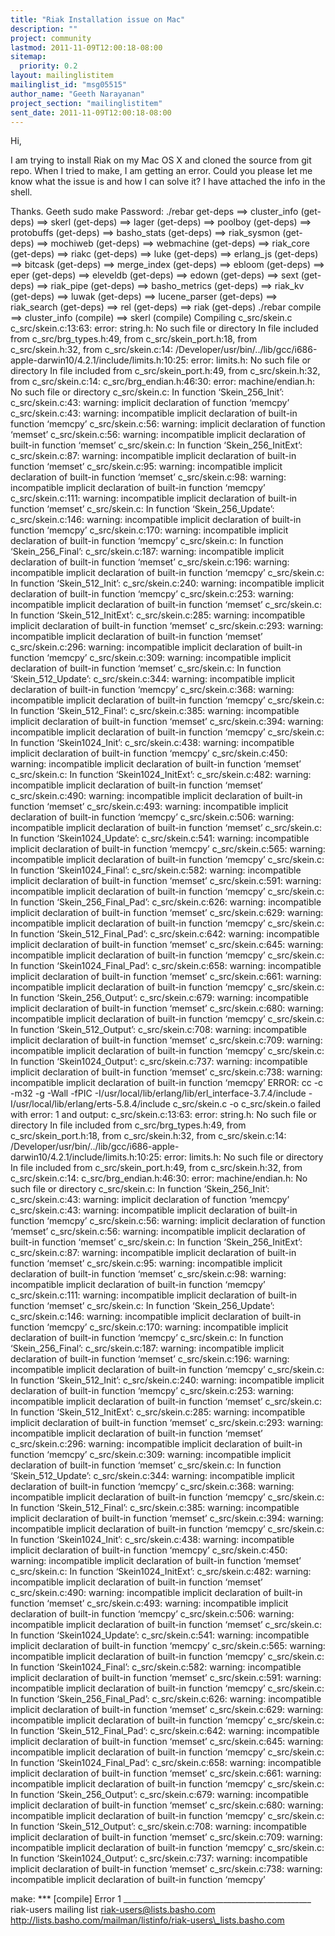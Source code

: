 ```yaml
---
title: "Riak Installation issue on Mac"
description: ""
project: community
lastmod: 2011-11-09T12:00:18-08:00
sitemap:
  priority: 0.2
layout: mailinglistitem
mailinglist_id: "msg05515"
author_name: "Geeth Narayanan"
project_section: "mailinglistitem"
sent_date: 2011-11-09T12:00:18-08:00
---
```



Hi,

I am trying to install Riak on my Mac OS X and cloned the source from git
repo. When I tried to make, I am getting an error. Could you please let me
know what the issue is and how I can solve it? I have attached the info in
the shell.

Thanks.
Geeth
sudo make
Password:
./rebar get-deps
==&gt; cluster\_info (get-deps)
==&gt; skerl (get-deps)
==&gt; lager (get-deps)
==&gt; poolboy (get-deps)
==&gt; protobuffs (get-deps)
==&gt; basho\_stats (get-deps)
==&gt; riak\_sysmon (get-deps)
==&gt; mochiweb (get-deps)
==&gt; webmachine (get-deps)
==&gt; riak\_core (get-deps)
==&gt; riakc (get-deps)
==&gt; luke (get-deps)
==&gt; erlang\_js (get-deps)
==&gt; bitcask (get-deps)
==&gt; merge\_index (get-deps)
==&gt; ebloom (get-deps)
==&gt; eper (get-deps)
==&gt; eleveldb (get-deps)
==&gt; edown (get-deps)
==&gt; sext (get-deps)
==&gt; riak\_pipe (get-deps)
==&gt; basho\_metrics (get-deps)
==&gt; riak\_kv (get-deps)
==&gt; luwak (get-deps)
==&gt; lucene\_parser (get-deps)
==&gt; riak\_search (get-deps)
==&gt; rel (get-deps)
==&gt; riak (get-deps)
./rebar compile
==&gt; cluster\_info (compile)
==&gt; skerl (compile)
Compiling c\_src/skein.c
c\_src/skein.c:13:63: error: string.h: No such file or directory
In file included from c\_src/brg\_types.h:49,
 from c\_src/skein\_port.h:18,
 from c\_src/skein.h:32,
 from c\_src/skein.c:14:
/Developer/usr/bin/../lib/gcc/i686-apple-darwin10/4.2.1/include/limits.h:10:25: 
error: limits.h: No such file or directory
In file included from c\_src/skein\_port.h:49,
 from c\_src/skein.h:32,
 from c\_src/skein.c:14:
c\_src/brg\_endian.h:46:30: error: machine/endian.h: No such file or directory
c\_src/skein.c: In function ‘Skein\_256\_Init’:
c\_src/skein.c:43: warning: implicit declaration of function ‘memcpy’
c\_src/skein.c:43: warning: incompatible implicit declaration of built-in 
function ‘memcpy’
c\_src/skein.c:56: warning: implicit declaration of function ‘memset’
c\_src/skein.c:56: warning: incompatible implicit declaration of built-in 
function ‘memset’
c\_src/skein.c: In function ‘Skein\_256\_InitExt’:
c\_src/skein.c:87: warning: incompatible implicit declaration of built-in 
function ‘memset’
c\_src/skein.c:95: warning: incompatible implicit declaration of built-in 
function ‘memset’
c\_src/skein.c:98: warning: incompatible implicit declaration of built-in 
function ‘memcpy’
c\_src/skein.c:111: warning: incompatible implicit declaration of built-in 
function ‘memset’
c\_src/skein.c: In function ‘Skein\_256\_Update’:
c\_src/skein.c:146: warning: incompatible implicit declaration of built-in 
function ‘memcpy’
c\_src/skein.c:170: warning: incompatible implicit declaration of built-in 
function ‘memcpy’
c\_src/skein.c: In function ‘Skein\_256\_Final’:
c\_src/skein.c:187: warning: incompatible implicit declaration of built-in 
function ‘memset’
c\_src/skein.c:196: warning: incompatible implicit declaration of built-in 
function ‘memcpy’
c\_src/skein.c: In function ‘Skein\_512\_Init’:
c\_src/skein.c:240: warning: incompatible implicit declaration of built-in 
function ‘memcpy’
c\_src/skein.c:253: warning: incompatible implicit declaration of built-in 
function ‘memset’
c\_src/skein.c: In function ‘Skein\_512\_InitExt’:
c\_src/skein.c:285: warning: incompatible implicit declaration of built-in 
function ‘memset’
c\_src/skein.c:293: warning: incompatible implicit declaration of built-in 
function ‘memset’
c\_src/skein.c:296: warning: incompatible implicit declaration of built-in 
function ‘memcpy’
c\_src/skein.c:309: warning: incompatible implicit declaration of built-in 
function ‘memset’
c\_src/skein.c: In function ‘Skein\_512\_Update’:
c\_src/skein.c:344: warning: incompatible implicit declaration of built-in 
function ‘memcpy’
c\_src/skein.c:368: warning: incompatible implicit declaration of built-in 
function ‘memcpy’
c\_src/skein.c: In function ‘Skein\_512\_Final’:
c\_src/skein.c:385: warning: incompatible implicit declaration of built-in 
function ‘memset’
c\_src/skein.c:394: warning: incompatible implicit declaration of built-in 
function ‘memcpy’
c\_src/skein.c: In function ‘Skein1024\_Init’:
c\_src/skein.c:438: warning: incompatible implicit declaration of built-in 
function ‘memcpy’
c\_src/skein.c:450: warning: incompatible implicit declaration of built-in 
function ‘memset’
c\_src/skein.c: In function ‘Skein1024\_InitExt’:
c\_src/skein.c:482: warning: incompatible implicit declaration of built-in 
function ‘memset’
c\_src/skein.c:490: warning: incompatible implicit declaration of built-in 
function ‘memset’
c\_src/skein.c:493: warning: incompatible implicit declaration of built-in 
function ‘memcpy’
c\_src/skein.c:506: warning: incompatible implicit declaration of built-in 
function ‘memset’
c\_src/skein.c: In function ‘Skein1024\_Update’:
c\_src/skein.c:541: warning: incompatible implicit declaration of built-in 
function ‘memcpy’
c\_src/skein.c:565: warning: incompatible implicit declaration of built-in 
function ‘memcpy’
c\_src/skein.c: In function ‘Skein1024\_Final’:
c\_src/skein.c:582: warning: incompatible implicit declaration of built-in 
function ‘memset’
c\_src/skein.c:591: warning: incompatible implicit declaration of built-in 
function ‘memcpy’
c\_src/skein.c: In function ‘Skein\_256\_Final\_Pad’:
c\_src/skein.c:626: warning: incompatible implicit declaration of built-in 
function ‘memset’
c\_src/skein.c:629: warning: incompatible implicit declaration of built-in 
function ‘memcpy’
c\_src/skein.c: In function ‘Skein\_512\_Final\_Pad’:
c\_src/skein.c:642: warning: incompatible implicit declaration of built-in 
function ‘memset’
c\_src/skein.c:645: warning: incompatible implicit declaration of built-in 
function ‘memcpy’
c\_src/skein.c: In function ‘Skein1024\_Final\_Pad’:
c\_src/skein.c:658: warning: incompatible implicit declaration of built-in 
function ‘memset’
c\_src/skein.c:661: warning: incompatible implicit declaration of built-in 
function ‘memcpy’
c\_src/skein.c: In function ‘Skein\_256\_Output’:
c\_src/skein.c:679: warning: incompatible implicit declaration of built-in 
function ‘memset’
c\_src/skein.c:680: warning: incompatible implicit declaration of built-in 
function ‘memcpy’
c\_src/skein.c: In function ‘Skein\_512\_Output’:
c\_src/skein.c:708: warning: incompatible implicit declaration of built-in 
function ‘memset’
c\_src/skein.c:709: warning: incompatible implicit declaration of built-in 
function ‘memcpy’
c\_src/skein.c: In function ‘Skein1024\_Output’:
c\_src/skein.c:737: warning: incompatible implicit declaration of built-in 
function ‘memset’
c\_src/skein.c:738: warning: incompatible implicit declaration of built-in 
function ‘memcpy’
ERROR: cc -c -m32 -g -Wall -fPIC 
-I/usr/local/lib/erlang/lib/erl\_interface-3.7.4/include 
-I/usr/local/lib/erlang/erts-5.8.4/include c\_src/skein.c -o c\_src/skein.o 
failed with error: 1 and output:
c\_src/skein.c:13:63: error: string.h: No such file or directory
In file included from c\_src/brg\_types.h:49,
 from c\_src/skein\_port.h:18,
 from c\_src/skein.h:32,
 from c\_src/skein.c:14:
/Developer/usr/bin/../lib/gcc/i686-apple-darwin10/4.2.1/include/limits.h:10:25: 
error: limits.h: No such file or directory
In file included from c\_src/skein\_port.h:49,
 from c\_src/skein.h:32,
 from c\_src/skein.c:14:
c\_src/brg\_endian.h:46:30: error: machine/endian.h: No such file or directory
c\_src/skein.c: In function ‘Skein\_256\_Init’:
c\_src/skein.c:43: warning: implicit declaration of function ‘memcpy’
c\_src/skein.c:43: warning: incompatible implicit declaration of built-in 
function ‘memcpy’
c\_src/skein.c:56: warning: implicit declaration of function ‘memset’
c\_src/skein.c:56: warning: incompatible implicit declaration of built-in 
function ‘memset’
c\_src/skein.c: In function ‘Skein\_256\_InitExt’:
c\_src/skein.c:87: warning: incompatible implicit declaration of built-in 
function ‘memset’
c\_src/skein.c:95: warning: incompatible implicit declaration of built-in 
function ‘memset’
c\_src/skein.c:98: warning: incompatible implicit declaration of built-in 
function ‘memcpy’
c\_src/skein.c:111: warning: incompatible implicit declaration of built-in 
function ‘memset’
c\_src/skein.c: In function ‘Skein\_256\_Update’:
c\_src/skein.c:146: warning: incompatible implicit declaration of built-in 
function ‘memcpy’
c\_src/skein.c:170: warning: incompatible implicit declaration of built-in 
function ‘memcpy’
c\_src/skein.c: In function ‘Skein\_256\_Final’:
c\_src/skein.c:187: warning: incompatible implicit declaration of built-in 
function ‘memset’
c\_src/skein.c:196: warning: incompatible implicit declaration of built-in 
function ‘memcpy’
c\_src/skein.c: In function ‘Skein\_512\_Init’:
c\_src/skein.c:240: warning: incompatible implicit declaration of built-in 
function ‘memcpy’
c\_src/skein.c:253: warning: incompatible implicit declaration of built-in 
function ‘memset’
c\_src/skein.c: In function ‘Skein\_512\_InitExt’:
c\_src/skein.c:285: warning: incompatible implicit declaration of built-in 
function ‘memset’
c\_src/skein.c:293: warning: incompatible implicit declaration of built-in 
function ‘memset’
c\_src/skein.c:296: warning: incompatible implicit declaration of built-in 
function ‘memcpy’
c\_src/skein.c:309: warning: incompatible implicit declaration of built-in 
function ‘memset’
c\_src/skein.c: In function ‘Skein\_512\_Update’:
c\_src/skein.c:344: warning: incompatible implicit declaration of built-in 
function ‘memcpy’
c\_src/skein.c:368: warning: incompatible implicit declaration of built-in 
function ‘memcpy’
c\_src/skein.c: In function ‘Skein\_512\_Final’:
c\_src/skein.c:385: warning: incompatible implicit declaration of built-in 
function ‘memset’
c\_src/skein.c:394: warning: incompatible implicit declaration of built-in 
function ‘memcpy’
c\_src/skein.c: In function ‘Skein1024\_Init’:
c\_src/skein.c:438: warning: incompatible implicit declaration of built-in 
function ‘memcpy’
c\_src/skein.c:450: warning: incompatible implicit declaration of built-in 
function ‘memset’
c\_src/skein.c: In function ‘Skein1024\_InitExt’:
c\_src/skein.c:482: warning: incompatible implicit declaration of built-in 
function ‘memset’
c\_src/skein.c:490: warning: incompatible implicit declaration of built-in 
function ‘memset’
c\_src/skein.c:493: warning: incompatible implicit declaration of built-in 
function ‘memcpy’
c\_src/skein.c:506: warning: incompatible implicit declaration of built-in 
function ‘memset’
c\_src/skein.c: In function ‘Skein1024\_Update’:
c\_src/skein.c:541: warning: incompatible implicit declaration of built-in 
function ‘memcpy’
c\_src/skein.c:565: warning: incompatible implicit declaration of built-in 
function ‘memcpy’
c\_src/skein.c: In function ‘Skein1024\_Final’:
c\_src/skein.c:582: warning: incompatible implicit declaration of built-in 
function ‘memset’
c\_src/skein.c:591: warning: incompatible implicit declaration of built-in 
function ‘memcpy’
c\_src/skein.c: In function ‘Skein\_256\_Final\_Pad’:
c\_src/skein.c:626: warning: incompatible implicit declaration of built-in 
function ‘memset’
c\_src/skein.c:629: warning: incompatible implicit declaration of built-in 
function ‘memcpy’
c\_src/skein.c: In function ‘Skein\_512\_Final\_Pad’:
c\_src/skein.c:642: warning: incompatible implicit declaration of built-in 
function ‘memset’
c\_src/skein.c:645: warning: incompatible implicit declaration of built-in 
function ‘memcpy’
c\_src/skein.c: In function ‘Skein1024\_Final\_Pad’:
c\_src/skein.c:658: warning: incompatible implicit declaration of built-in 
function ‘memset’
c\_src/skein.c:661: warning: incompatible implicit declaration of built-in 
function ‘memcpy’
c\_src/skein.c: In function ‘Skein\_256\_Output’:
c\_src/skein.c:679: warning: incompatible implicit declaration of built-in 
function ‘memset’
c\_src/skein.c:680: warning: incompatible implicit declaration of built-in 
function ‘memcpy’
c\_src/skein.c: In function ‘Skein\_512\_Output’:
c\_src/skein.c:708: warning: incompatible implicit declaration of built-in 
function ‘memset’
c\_src/skein.c:709: warning: incompatible implicit declaration of built-in 
function ‘memcpy’
c\_src/skein.c: In function ‘Skein1024\_Output’:
c\_src/skein.c:737: warning: incompatible implicit declaration of built-in 
function ‘memset’
c\_src/skein.c:738: warning: incompatible implicit declaration of built-in 
function ‘memcpy’

make: \*\*\* [compile] Error 1
\_\_\_\_\_\_\_\_\_\_\_\_\_\_\_\_\_\_\_\_\_\_\_\_\_\_\_\_\_\_\_\_\_\_\_\_\_\_\_\_\_\_\_\_\_\_\_
riak-users mailing list
riak-users@lists.basho.com
http://lists.basho.com/mailman/listinfo/riak-users\_lists.basho.com


